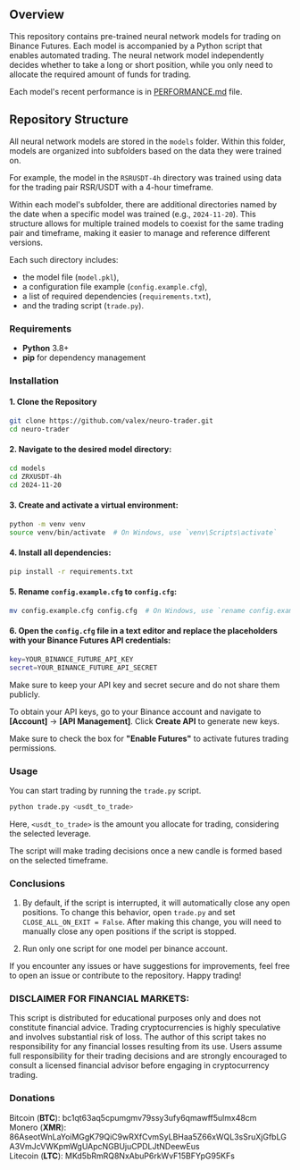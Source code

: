## Overview
This repository contains pre-trained neural network models for trading on Binance Futures. Each model is accompanied by a Python script that enables automated trading. The neural network model independently decides whether to take a long or short position, while you only need to allocate the required amount of funds for trading.

Each model's recent performance is in [PERFORMANCE.md](PERFORMANCE.md) file.


## Repository Structure
All neural network models are stored in the `models` folder. Within this folder, models are organized into subfolders based on the data they were trained on.

For example, the model in the `RSRUSDT-4h` directory was trained using data for the trading pair RSR/USDT with a 4-hour timeframe.

Within each model's subfolder, there are additional directories named by the date when a specific model was trained (e.g., `2024-11-20`). This structure allows for multiple trained models to coexist for the same trading pair and timeframe, making it easier to manage and reference different versions.

Each such directory includes:

- the model file (`model.pkl`),
- a configuration file example (`config.example.cfg`),
- a list of required dependencies (`requirements.txt`),
- and the trading script (`trade.py`).


### Requirements
- **Python** 3.8+
- **pip** for dependency management

### Installation

#### 1. Clone the Repository
```sh
git clone https://github.com/valex/neuro-trader.git
cd neuro-trader
```

#### 2. Navigate to the desired model directory:
```sh
cd models
cd ZRXUSDT-4h
cd 2024-11-20
```

#### 3. Create and activate a virtual environment:
```sh
python -m venv venv
source venv/bin/activate  # On Windows, use `venv\Scripts\activate`
```

#### 4. Install all dependencies:
```sh
pip install -r requirements.txt
```

#### 5. Rename `config.example.cfg` to `config.cfg`:
```sh
mv config.example.cfg config.cfg  # On Windows, use `rename config.example.cfg config.cfg`
```


#### 6. Open the `config.cfg` file in a text editor and replace the placeholders with your Binance Futures API credentials:
```sh
key=YOUR_BINANCE_FUTURE_API_KEY
secret=YOUR_BINANCE_FUTURE_API_SECRET
```

Make sure to keep your API key and secret secure and do not share them publicly.

To obtain your API keys, go to your Binance account and navigate to **[Account]** → **[API Management]**. Click **Create API** to generate new keys.

Make sure to check the box for **"Enable Futures"** to activate futures trading permissions.



### Usage

You can start trading by running the `trade.py` script.
```sh
python trade.py <usdt_to_trade>
```

Here, `<usdt_to_trade>` is the amount you allocate for trading, considering the selected leverage.

The script will make trading decisions once a new candle is formed based on the selected timeframe.




### Conclusions

1. By default, if the script is interrupted, it will automatically close any open positions. To change this behavior, open `trade.py` and set `CLOSE_ALL_ON_EXIT = False`. After making this change, you will need to manually close any open positions if the script is stopped.

2. Run only one script for one model per binance account.

If you encounter any issues or have suggestions for improvements, feel free to open an issue or contribute to the repository. Happy trading!

### DISCLAIMER FOR FINANCIAL MARKETS:
This script is distributed for educational purposes only and does not constitute financial advice. Trading cryptocurrencies is highly speculative and involves substantial risk of loss. The author of this script takes no responsibility for any financial losses resulting from its use. Users assume full responsibility for their trading decisions and are strongly encouraged to consult a licensed financial advisor before engaging in cryptocurrency trading.

### Donations
Bitcoin (**BTC**): bc1qt63aq5cpumgmv79ssy3ufy6qmawff5ulmx48cm  
Monero (**XMR**): 86AseotWnLaYoiMGgK79QiC9wRXfCvmSyLBHaa5Z66xWQL3sSruXjGfbLGA3VmJcVWKpmWgUApcNGBUjuCPDLJtNDeewEus  
Litecoin (**LTC**): MKd5bRmRQ8NxAbuP6rkWvF15BFYpG95KFs  




